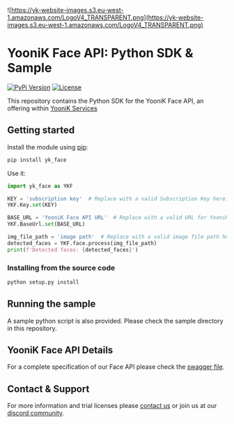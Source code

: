 
![https://yk-website-images.s3.eu-west-1.amazonaws.com/LogoV4_TRANSPARENT.png](https://yk-website-images.s3.eu-west-1.amazonaws.com/LogoV4_TRANSPARENT.png)

# YooniK Face API: Python SDK & Sample

[![PyPi Version](https://img.shields.io/pypi/v/yk_face.svg)](https://pypi.org/project/yk-face/)
[![License](https://img.shields.io/pypi/l/yk_face.svg)](https://github.com/dev-yoonik/YK-Face-Python/blob/master/LICENSE)

This repository contains the Python SDK for the YooniK Face API, an offering within [YooniK Services](https://www.yoonik.me)

## Getting started

Install the module using [pip](https://pypi.python.org/pypi/pip/):

```bash
pip install yk_face
```

Use it:

```python
import yk_face as YKF

KEY = 'subscription key'  # Replace with a valid Subscription Key here.
YKF.Key.set(KEY)

BASE_URL = 'YooniK Face API URL'  # Replace with a valid URL for YooniK Face API.
YKF.BaseUrl.set(BASE_URL)

img_file_path = 'image path'  # Replace with a valid image file path here.
detected_faces = YKF.face.process(img_file_path)
print(f'Detected faces: {detected_faces}')
```

### Installing from the source code

```bash
python setup.py install
```

## Running the sample

A sample python script is also provided. Please check the sample directory in this repository.

## YooniK Face API Details

For a complete specification of our Face API please check the [swagger file](https://dev-yoonik.github.io/YK-Face-Documentation/).


## Contact & Support

For more information and trial licenses please [contact us](mailto:tech@yoonik.me) or join us at our [discord community](https://discord.gg/SqHVQUFNtN).




